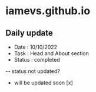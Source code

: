 # iamevs.github.io


## Daily update

- Date   : 10/10/2022
- Task   : Head and About section
- Status : completed

-- status not updated?


- will be updated soon [x]